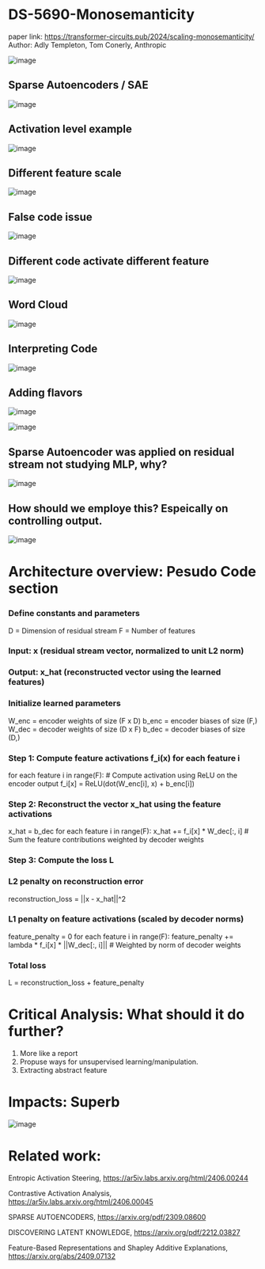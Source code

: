 # DS-5690-Monosemanticity

paper link: https://transformer-circuits.pub/2024/scaling-monosemanticity/
Author:  Adly Templeton, Tom Conerly, Anthropic

![image](https://github.com/user-attachments/assets/7b719866-717e-456f-9ae8-1ec253bf298a)


## Sparse Autoencoders / SAE
![image](https://github.com/user-attachments/assets/18575db3-c96b-49b3-98e0-37375bc3e159)


## Activation level example
![image](https://github.com/user-attachments/assets/5f03faeb-70b1-4bef-86b4-d4bec66d7c15)


## Different feature scale
![image](https://github.com/user-attachments/assets/391067bd-856f-4569-82dd-64fab0bb78b0)



## False code issue
![image](https://github.com/user-attachments/assets/e3eaf57a-2786-467a-8e68-4d78f8b2d61a)

## Different code activate different feature
![image](https://github.com/user-attachments/assets/15a45ef2-814c-4370-b064-0314271ab501)

## Word Cloud
![image](https://github.com/user-attachments/assets/0fa8a82a-c940-46eb-89eb-7999e3264082)

## Interpreting Code
![image](https://github.com/user-attachments/assets/8e5e5b3f-c0a7-46be-888f-1547e3342d66)

## Adding flavors
![image](https://github.com/user-attachments/assets/bec4bfaa-dd2f-4167-ba3a-6e8c2a17fdf7)

![image](https://github.com/user-attachments/assets/8002f8e5-793f-46c8-8d3b-16d9014cb9ce)






## Sparse Autoencoder was applied on residual stream not studying MLP, why?

![image](https://github.com/user-attachments/assets/a50b1c26-c6ec-498a-a5ce-0ba4e3a88264)

## How should we employe this? Espeically on controlling output.

![image](https://github.com/user-attachments/assets/810fabd9-2ff5-4210-8dd9-e789bf181d11)

# Architecture  overview: Pesudo Code section

### Define constants and parameters
D = Dimension of residual stream
F = Number of features

### Input: x (residual stream vector, normalized to unit L2 norm)
### Output: x_hat (reconstructed vector using the learned features)

### Initialize learned parameters
W_enc = encoder weights of size (F x D)
b_enc = encoder biases of size (F,)
W_dec = decoder weights of size (D x F)
b_dec = decoder biases of size (D,)

### Step 1: Compute feature activations f_i(x) for each feature i
for each feature i in range(F):
    # Compute activation using ReLU on the encoder output
    f_i[x] = ReLU(dot(W_enc[i], x) + b_enc[i])

### Step 2: Reconstruct the vector x_hat using the feature activations
x_hat = b_dec
for each feature i in range(F):
    x_hat += f_i[x] * W_dec[:, i]   # Sum the feature contributions weighted by decoder weights

### Step 3: Compute the loss L
### L2 penalty on reconstruction error
reconstruction_loss = ||x - x_hat||^2

### L1 penalty on feature activations (scaled by decoder norms)
feature_penalty = 0
for each feature i in range(F):
    feature_penalty += lambda * f_i[x] * ||W_dec[:, i]||  # Weighted by norm of decoder weights

### Total loss
L = reconstruction_loss + feature_penalty

# Critical Analysis: What should it do further?
1. More like a report
2. Propuse ways for unsupervised learning/manipulation.
3. Extracting abstract feature

# Impacts: Superb
![image](https://github.com/user-attachments/assets/4cd6a2f8-5b80-4e65-a2c8-b1f8eb5d1f1a)


# Related work:
Entropic Activation Steering, https://ar5iv.labs.arxiv.org/html/2406.00244

Contrastive Activation Analysis, https://ar5iv.labs.arxiv.org/html/2406.00045

SPARSE AUTOENCODERS, https://arxiv.org/pdf/2309.08600

DISCOVERING LATENT KNOWLEDGE, https://arxiv.org/pdf/2212.03827

Feature-Based Representations and Shapley Additive Explanations, https://arxiv.org/abs/2409.07132
